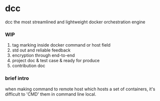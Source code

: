 # dcc
dcc the most streamlined and lightweight docker orchestration engine

### WIP
1. tag marking inside docker command or host field
2. std out and reliable feedback
3. encryption through end-to-end
4. project doc & test case & ready for produce
5. contribution doc

### brief intro
when making command to remote host which hosts a set of containers, it's difficult to 'CMD'
them in command line local.